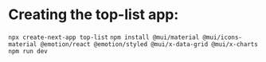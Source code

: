 # Creating the top-list app:

`npx create-next-app top-list`
`npm install @mui/material @mui/icons-material @emotion/react @emotion/styled @mui/x-data-grid @mui/x-charts`
`npm run dev`
